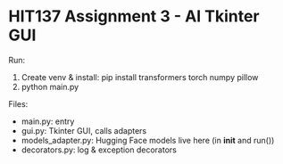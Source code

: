 # HIT137 Assignment 3 - AI Tkinter GUI

Run:
1. Create venv & install: pip install transformers torch numpy pillow
2. python main.py

Files:
- main.py: entry
- gui.py: Tkinter GUI, calls adapters
- models_adapter.py: Hugging Face models live here (in __init__ and run())
- decorators.py: log & exception decorators
